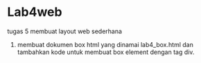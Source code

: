# Lab4web
tugas 5 membuat layout web sederhana
1. membuat dokumen box html yang dinamai lab4_box.html dan tambahkan kode untuk membuat box element dengan tag div.
